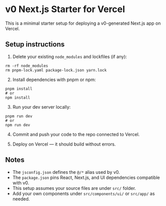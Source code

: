 # v0 Next.js Starter for Vercel

This is a minimal starter setup for deploying a v0-generated Next.js app on Vercel.

## Setup instructions

1. Delete your existing `node_modules` and lockfiles (if any):
```
rm -rf node_modules
rm pnpm-lock.yaml package-lock.json yarn.lock
```

2. Install dependencies with pnpm or npm:
```
pnpm install
# or
npm install
```

3. Run your dev server locally:
```
pnpm run dev
# or
npm run dev
```

4. Commit and push your code to the repo connected to Vercel.

5. Deploy on Vercel — it should build without errors.

## Notes

- The `jsconfig.json` defines the `@/*` alias used by v0.
- The `package.json` pins React, Next.js, and UI dependencies compatible with v0.
- This setup assumes your source files are under `src/` folder.
- Add your own components under `src/components/ui/` or `src/app/` as needed.

